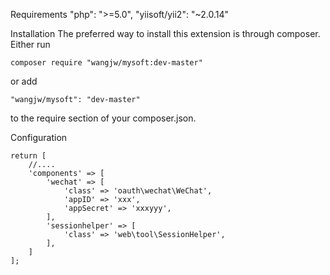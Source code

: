 Requirements
        "php": ">=5.0",
        "yiisoft/yii2": "~2.0.14"

Installation
The preferred way to install this extension is through composer.
Either run

    composer require "wangjw/mysoft:dev-master"

or add

    "wangjw/mysoft": "dev-master"

to the require section of your composer.json.


Configuration

    return [
        //....
        'components' => [
            'wechat' => [
                'class' => 'oauth\wechat\WeChat',
                'appID' => 'xxx',
                'appSecret' => 'xxxyyy',
            ],
            'sessionhelper' => [
                'class' => 'web\tool\SessionHelper',
            ],
        ]
    ];